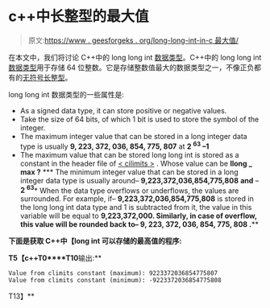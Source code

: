# c++中长整型的最大值

> 原文:[https://www . geesforgeks . org/long-long-int-in-c 最大值/](https://www.geeksforgeeks.org/maximum-value-of-long-long-int-in-c/)

在本文中，我们将讨论 C++中的 long long int [数据类型](https://www.geeksforgeeks.org/c-data-types/)。C++中的 long long int [数据类型](https://www.geeksforgeeks.org/c-data-types/)用于存储 64 位整数。它是存储整数值最大的数据类型之一，不像正负都有的[无符号长整型](https://www.geeksforgeeks.org/maximum-value-of-unsigned-long-long-int-in-c/)。

long long int 数据类型的一些属性是:

*   As a signed data type, it can store positive or negative values.
*   Take the size of 64 bits, of which 1 bit is used to store the symbol of the integer.
*   The maximum integer value that can be stored in a long integer data type is usually **9, 223, 372, 036, 854, 775, 807** at **2 <sup>63</sup> –1**
*   The maximum value that can be stored long long int is stored as a constant in the header file of [< cilimits >](https://www.geeksforgeeks.org/climits-limits-h-cc/) . Whose value can be ****llong _ max** ?**
***   The minimum integer value that can be stored in a long integer data type is usually around– **9,223,372,036,854,775,808** **and** – **2 <sup>63</sup>***   When the data type overflows or underflows, the values are surrounded. For example, if– **9,223,372,036,854,775,808** is stored in the long long int data type and 1 is subtracted from it, the value in this variable will be equal to **9,223,372,000\. Similarly, in case of overflow, this value will be rounded back to– **9, 223, 372, 036, 854, 775, 808** .****

**下面是获取 C++中【long int 可以存储的最高值的程序:**

**T5【c++T0****T10**输出:**

```
Value from climits constant (maximum): 9223372036854775807
Value from climits constant (minimum): -9223372036854775808

```

T13】**